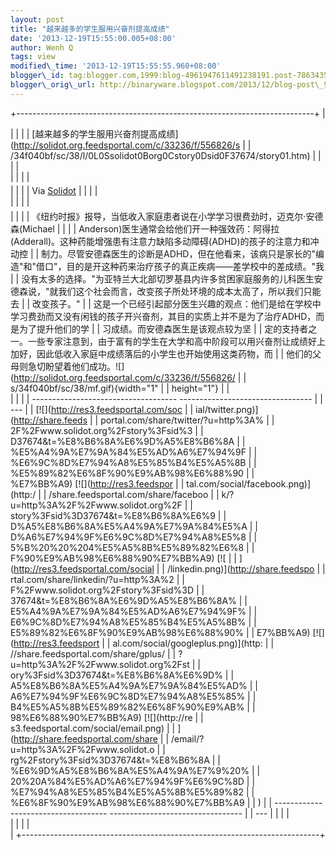 ```yaml
--- 
layout: post 
title: "越来越多的学生服用兴奋剂提高成绩" 
date: '2013-12-19T15:55:00.005+08:00' 
author: Wenh Q
tags: view
modified\_time: '2013-12-19T15:55:55.960+08:00' 
blogger\_id: tag:blogger.com,1999:blog-4961947611491238191.post-7863435622295854486
blogger\_orig\_url: http://binaryware.blogspot.com/2013/12/blog-post\_9235.html
---
```

+--------------------------------------------------------------------------+
| <div>                                                                    |
|                                                                          |
| [越来越多的学生服用兴奋剂提高成绩](http://solidot.org.feedsportal.com/c/33236/f/556826/s |
| /34f040bf/sc/38/l/0L0Ssolidot0Borg0Cstory0Dsid0F37674/story01.htm)       |
|                                                                          |
| </div>                                                                   |
|                                                                          |
| <div style="margin-top: 5px;">                                           |
|                                                                          |
| Via [Solidot](http://www.solidot.org/)                                   |
|                                                                          |
| </div>                                                                   |
|                                                                          |
| <div style="font-size: 14px; margin-top: 5px;">                          |
|                                                                          |
| 《纽约时报》报导，当低收入家庭患者说在小学学习很费劲时，迈克尔·安德森(Michael |
|                                                                          |
| Anderson)医生通常会给他们开一种强效药：阿得拉(Adderall)。这种药能增强患有注意力缺陷多动障碍(ADHD)的孩子的注意力和冲动控 |
| 制力。尽管安德森医生的诊断是ADHD，但在他看来，该病只是家长的"编造"和"借口"，目的是开这种药来治疗孩子的真正疾病——差学校中的差成绩。"我 |
| 没有太多的选择。"为亚特兰大北部切罗基县内许多贫困家庭服务的儿科医生安德森说，"就我们这个社会而言，改变孩子所处环境的成本太高了，所以我们只能去 |
| 改变孩子。"                                                              |
| 这是一个已经引起部分医生兴趣的观点：他们是给在学校中学习费劲而又没有闲钱的孩子开兴奋剂，其目的实质上并不是为了治疗ADHD，而是为了提升他们的学 |
| 习成绩。而安德森医生是该观点较为坚                                       |
| 定的支持者之一。一些专家注意到，由于富有的学生在大学和高中阶段可以用兴奋剂让成绩好上加好，因此低收入家庭中成绩落后的小学生也开始使用这类药物，而 |
| 他们的父母则急切盼望着他们成功。![](http://solidot.org.feedsportal.com/c/33236/f/556826/ |
| s/34f040bf/sc/38/mf.gif){width="1"                                       |
| height="1"}
                                                             |
| <div>                                                                    |
|                                                                          |
|   ------------------------------------ --------------------------------- |
| ---                                                                      |
|   [![](http://res3.feedsportal.com/soc                                   |
|   ial/twitter.png)](http://share.feeds                                   |
|   portal.com/share/twitter/?u=http%3A%                                   |
|   2F%2Fwww.solidot.org%2Fstory%3Fsid%3                                   |
|   D37674&t=%E8%B6%8A%E6%9D%A5%E8%B6%8A                                   |
|   %E5%A4%9A%E7%9A%84%E5%AD%A6%E7%94%9F                                   |
|   %E6%9C%8D%E7%94%A8%E5%85%B4%E5%A5%8B                                   |
|   %E5%89%82%E6%8F%90%E9%AB%98%E6%88%90                                   |
|   %E7%BB%A9) [![](http://res3.feedspor                                   |
|   tal.com/social/facebook.png)](http:/                                   |
|   /share.feedsportal.com/share/faceboo                                   |
|   k/?u=http%3A%2F%2Fwww.solidot.org%2F                                   |
|   story%3Fsid%3D37674&t=%E8%B6%8A%E6%9                                   |
|   D%A5%E8%B6%8A%E5%A4%9A%E7%9A%84%E5%A                                   |
|   D%A6%E7%94%9F%E6%9C%8D%E7%94%A8%E5%8                                   |
|   5%B%20%20%204%E5%A5%8B%E5%89%82%E6%8                                   |
|   F%90%E9%AB%98%E6%88%90%E7%BB%A9) [![                                   |
|   ](http://res3.feedsportal.com/social                                   |
|   /linkedin.png)](http://share.feedspo                                   |
|   rtal.com/share/linkedin/?u=http%3A%2                                   |
|   F%2Fwww.solidot.org%2Fstory%3Fsid%3D                                   |
|   37674&t=%E8%B6%8A%E6%9D%A5%E8%B6%8A%                                   |
|   E5%A4%9A%E7%9A%84%E5%AD%A6%E7%94%9F%                                   |
|   E6%9C%8D%E7%94%A8%E5%85%B4%E5%A5%8B%                                   |
|   E5%89%82%E6%8F%90%E9%AB%98%E6%88%90%                                   |
|   E7%BB%A9) [![](http://res3.feedsport                                   |
|   al.com/social/googleplus.png)](http:                                   |
|   //share.feedsportal.com/share/gplus/                                   |
|   ?u=http%3A%2F%2Fwww.solidot.org%2Fst                                   |
|   ory%3Fsid%3D37674&t=%E8%B6%8A%E6%9D%                                   |
|   A5%E8%B6%8A%E5%A4%9A%E7%9A%84%E5%AD%                                   |
|   A6%E7%94%9F%E6%9C%8D%E7%94%A8%E5%85%                                   |
|   B4%E5%A5%8B%E5%89%82%E6%8F%90%E9%AB%                                   |
|   98%E6%88%90%E7%BB%A9) [![](http://re                                   |
|   s3.feedsportal.com/social/email.png)                                   |
|   ](http://share.feedsportal.com/share                                   |
|   /email/?u=http%3A%2F%2Fwww.solidot.o                                   |
|   rg%2Fstory%3Fsid%3D37674&t=%E8%B6%8A                                   |
|   %E6%9D%A5%E8%B6%8A%E5%A4%9A%E7%9%20%                                   |
|   20%20A%84%E5%AD%A6%E7%94%9F%E6%9C%8D                                   |
|   %E7%94%A8%E5%85%B4%E5%A5%8B%E5%89%82                                   |
|   %E6%8F%90%E9%AB%98%E6%88%90%E7%BB%A9                                   |
|   )                                                                      |
|   ------------------------------------ --------------------------------- |
| ---                                                                      |
|                                                                          |
| </div>                                                                   |
|                                                                          |
| </div>                                                                   |
+--------------------------------------------------------------------------+


